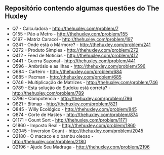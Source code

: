 ## Repositório contendo algumas questões do The Huxley

* Q7    - Calculadora - http://thehuxley.com/problem/7
* Q155  - Pão a Metro - http://thehuxley.com/problem/155
* Q197  - Matriz Caracol - http://thehuxley.com/problem/197
* Q241  - Onde está o Mármore? - http://thehuxley.com/problem/241
* Q272  - Produto Simples - http://thehuxley.com/problem/272
* Q412  - Feed de Notícias - http://thehuxley.com/problem/412
* Q441  - Guerra Sazonal - http://thehuxley.com/problem/441
* Q596  - Ambrósio e as Ilhas - http://thehuxley.com/problem/596
* Q684  - Carteiro - http://thehuxley.com/problem/684
* Q685  - Pacman - http://thehuxley.com/problem/685
* Q746  - Multiplicação de Matrizes - http://thehuxley.com/problem/746
* Q789  - Esta solução do Sudoku está correta? - http://thehuxley.com/problem/789
* Q796  - Compotencia - http://thehuxley.com/problem/796
* Q821  - Bitmap - http://thehuxley.com/problem/821
* Q845  - Willy Ecológico - http://thehuxley.com/problem/845
* Q874  - Corte de Hastes - http://thehuxley.com/problem/874
* Q1171 - Count Sort - http://thehuxley.com/problem/1171
* Q1860 - Imposto Real - http://thehuxley.com/problem/1860
* Q2045 - Inversion Count - http://thehuxley.com/problem/2045
* Q2180 - O macaco e o bambu oleoso - http://thehuxley.com/problem/2180
* Q2196 - Ajude Seu Madruga - http://thehuxley.com/problem/2196
